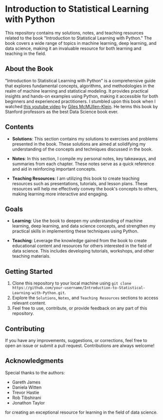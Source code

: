 # Introduction to Statistical Learning with Python

This repository contains my solutions, notes, and teaching resources related to the book "Introduction to Statistical Learning with Python." The book covers a wide range of topics in machine learning, deep learning, and data science, making it an invaluable resource for both learning and teaching in the field.

## About the Book

"Introduction to Statistical Learning with Python" is a comprehensive guide that explores fundamental concepts, algorithms, and methodologies in the realm of machine learning and statistical modeling. It provides practical insights and hands-on examples using Python, making it accessible for both beginners and experienced practitioners. I stumbled upon this book when I watched [this youtube video](https://youtu.be/yNYflGw6kJI?si=SfACLZpfKG_mC9Nh) by [Giles McMUllen-Klein](https://www.youtube.com/@gilesmcmullen). He terms this book by Stanford professors as the best Data Science book ever.

## Contents

- **Solutions**: This section contains my solutions to exercises and problems presented in the book. These solutions are aimed at solidifying my understanding of the concepts and techniques discussed in the book.

- **Notes**: In this section, I compile my personal notes, key takeaways, and summaries from each chapter. These notes serve as a quick reference and aid in reinforcing important concepts.

- **Teaching Resources**: I am utilizing this book to create teaching resources such as presentations, tutorials, and lesson plans. These resources will help me effectively convey the book's concepts to others, making learning more interactive and engaging.

## Goals

- **Learning**: Use the book to deepen my understanding of machine learning, deep learning, and data science concepts, and strengthen my practical skills in implementing these techniques using Python.

- **Teaching**: Leverage the knowledge gained from the book to create educational content and resources for others interested in the field of data science. This includes developing tutorials, workshops, and other teaching materials.

## Getting Started

1. Clone this repository to your local machine using `git clone https://github.com/your-username/Introduction-to-Statistical-Learning-with-Python.git`.
2. Explore the `Solutions`, `Notes`, and `Teaching Resources` sections to access relevant content.
3. Feel free to use, contribute, or provide feedback on any part of this repository.

## Contributing

If you have any improvements, suggestions, or corrections, feel free to open an issue or submit a pull request. Contributions are always welcome!

## Acknowledgments

Special thanks to the authors:
- Gareth James
- Daniela Witten
- Trevor Hastie
- Rob Tibshirani
- Jonathon Taylor 

for creating an exceptional resource for learning in the field of data science.
